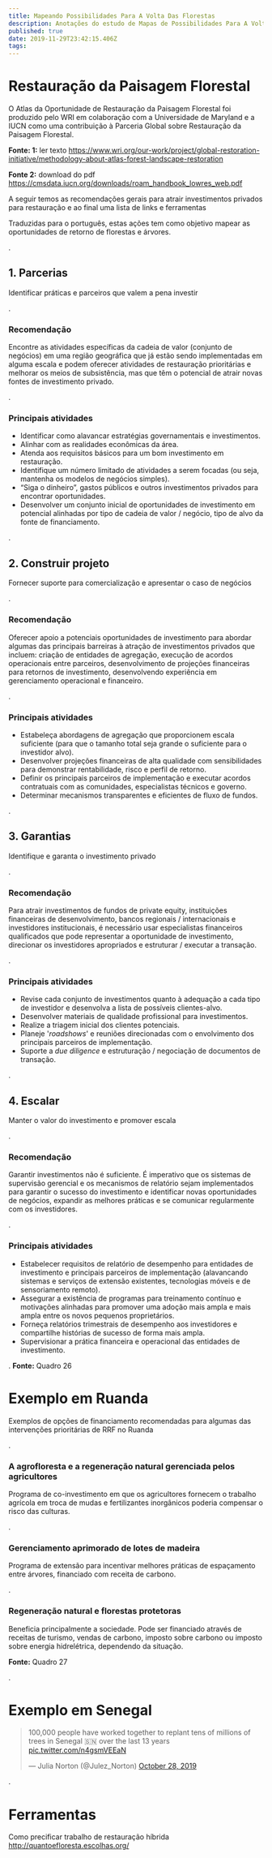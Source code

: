 ```yaml
---
title: Mapeando Possibilidades Para A Volta Das Florestas
description: Anotações do estudo de Mapas de Possibilidades Para A Volta Das Florestas
published: true
date: 2019-11-29T23:42:15.406Z
tags: 
---
```


# Restauração da Paisagem Florestal
O Atlas da Oportunidade de Restauração da Paisagem Florestal foi produzido pelo WRI em colaboração com a Universidade de Maryland e a IUCN como uma contribuição à Parceria Global sobre Restauração da Paisagem Florestal.

**Fonte: 1:** ler texto
https://www.wri.org/our-work/project/global-restoration-initiative/methodology-about-atlas-forest-landscape-restoration

**Fonte 2:** download do pdf 
https://cmsdata.iucn.org/downloads/roam_handbook_lowres_web.pdf

A seguir temos as recomendações gerais para atrair investimentos privados para restauração e ao final uma lista de links e ferramentas 

Traduzidas para o português, estas ações tem como objetivo mapear as oportunidades de retorno de florestas e árvores.

.
## 1. Parcerias

Identificar práticas e parceiros que valem a pena investir

.
### Recomendação
Encontre as atividades específicas da cadeia de valor (conjunto de negócios) em uma região geográfica que já estão sendo implementadas em alguma escala e podem oferecer atividades de restauração prioritárias e melhorar os meios de subsistência, mas que têm o potencial de atrair novas fontes de investimento privado.

.
### Principais atividades
* Identificar como alavancar estratégias governamentais e investimentos.
* Alinhar com as realidades econômicas da área.
* Atenda aos requisitos básicos para um bom investimento em restauração.
* Identifique um número limitado de atividades a serem focadas (ou seja, mantenha os modelos de negócios simples).
* “Siga o dinheiro”, gastos públicos e outros investimentos privados para encontrar oportunidades.
* Desenvolver um conjunto inicial de oportunidades de investimento em potencial alinhadas por tipo de cadeia de valor / negócio, tipo de alvo da fonte de financiamento.

.
## 2. Construir projeto
Fornecer suporte para comercialização e apresentar o caso de negócios

.
### Recomendação

Oferecer apoio a potenciais oportunidades de investimento para abordar algumas das principais barreiras à atração de investimentos privados que incluem: criação de entidades de agregação, execução de acordos operacionais entre parceiros, desenvolvimento de projeções financeiras para retornos de investimento, desenvolvendo experiência em gerenciamento operacional e financeiro.

.
### Principais atividades

* Estabeleça abordagens de agregação que proporcionem escala suficiente (para que o tamanho total seja grande o suficiente para o investidor alvo).
* Desenvolver projeções financeiras de alta qualidade com sensibilidades para demonstrar rentabilidade, risco e perfil de retorno.
* Definir os principais parceiros de implementação e executar acordos contratuais com as comunidades, especialistas técnicos e governo.
* Determinar mecanismos transparentes e eficientes de fluxo de fundos.

.
## 3. Garantias
Identifique e garanta o investimento privado

.
### Recomendação
Para atrair investimentos de fundos de private equity, instituições financeiras de desenvolvimento, bancos regionais / internacionais e investidores institucionais, é necessário usar especialistas financeiros qualificados que pode representar a oportunidade de investimento, direcionar os investidores apropriados e estruturar / executar a transação.

.
### Principais atividades

* Revise cada conjunto de investimentos quanto à adequação a cada tipo de investidor e desenvolva a lista de possíveis clientes-alvo.
* Desenvolver materiais de qualidade profissional para investimentos.
* Realize a triagem inicial dos clientes potenciais.
* Planeje '*roadshows*' e reuniões direcionadas com o envolvimento dos principais parceiros de implementação.
* Suporte a *due diligence* e estruturação / negociação de documentos de transação.

.
## 4. Escalar
Manter o valor do investimento e promover escala

.
### Recomendação
Garantir investimentos não é suficiente. É imperativo que os sistemas de supervisão gerencial e os mecanismos de relatório sejam implementados para garantir o sucesso do investimento e identificar novas oportunidades de negócios, expandir as melhores práticas e se comunicar regularmente com os investidores.

.
### Principais atividades

* Estabelecer requisitos de relatório de desempenho para entidades de investimento e principais parceiros de implementação (alavancando sistemas e serviços de extensão existentes, tecnologias móveis e de sensoriamento remoto).
* Assegurar a existência de programas para treinamento contínuo e motivações alinhadas para promover uma adoção mais ampla e mais ampla entre os novos pequenos proprietários.
* Forneça relatórios trimestrais de desempenho aos investidores e compartilhe histórias de sucesso de forma mais ampla.
* Supervisionar a prática financeira e operacional das entidades de investimento.

.
**Fonte:** Quadro 26

# Exemplo em Ruanda

Exemplos de opções de financiamento recomendadas para algumas das intervenções prioritárias de RRF no Ruanda

.
### A agrofloresta e a regeneração natural gerenciada pelos agricultores
Programa de co-investimento em que os agricultores fornecem o trabalho agrícola em troca de mudas e fertilizantes inorgânicos poderia compensar o risco das culturas.

.
### Gerenciamento aprimorado de lotes de madeira
Programa de extensão para incentivar melhores práticas de espaçamento entre árvores, financiado com receita de carbono.

.
### Regeneração natural e florestas protetoras
Beneficia principalmente a sociedade. Pode ser financiado através de receitas de turismo, vendas de carbono, imposto sobre carbono ou imposto sobre energia hidrelétrica, dependendo da situação.

**Fonte:** Quadro 27

.
# Exemplo em Senegal

<blockquote class="twitter-tweet"><p lang="en" dir="ltr">100,000 people have worked together to replant tens of millions of trees in Senegal 🇸🇳 over the last 13 years <a href="https://t.co/n4gsmVEEaN">pic.twitter.com/n4gsmVEEaN</a></p>&mdash; Julia Norton (@Julez_Norton) <a href="https://twitter.com/Julez_Norton/status/1188946156761600000?ref_src=twsrc%5Etfw">October 28, 2019</a></blockquote> <script async src="https://platform.twitter.com/widgets.js" charset="utf-8"></script>

.
# Ferramentas

Como precificar trabalho de restauração híbrida
http://quantoefloresta.escolhas.org/